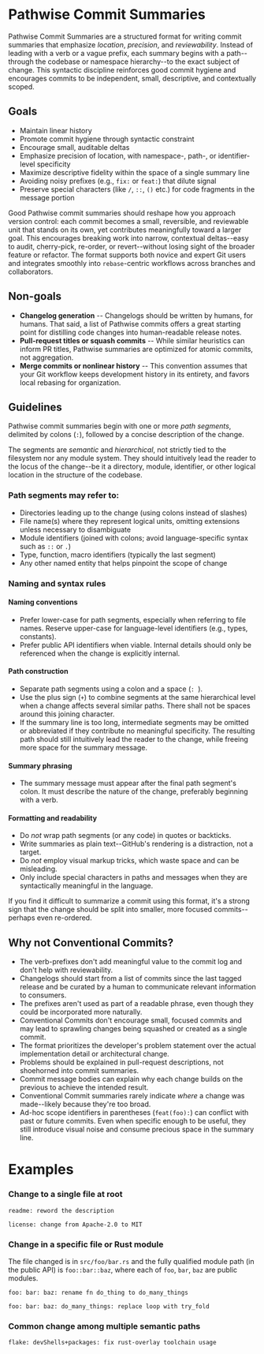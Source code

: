 # Pathwise Commit Summaries

Pathwise Commit Summaries are a structured format for writing commit summaries that emphasize *location*, *precision*, and *reviewability*. Instead of leading with a verb or a vague prefix, each summary begins with a path--through the codebase or namespace hierarchy--to the exact subject of change. This syntactic discipline reinforces good commit hygiene and encourages commits to be independent, small, descriptive, and contextually scoped.

## Goals

- Maintain linear history
- Promote commit hygiene through syntactic constraint
- Encourage small, auditable deltas
- Emphasize precision of location, with namespace-, path-, or identifier-level specificity
- Maximize descriptive fidelity within the space of a single summary line
- Avoiding noisy prefixes (e.g., `fix:` or `feat:`) that dilute signal
- Preserve special characters (like `/`, `::`, `()` etc.) for code fragments in the message portion

Good Pathwise commit summaries should reshape how you approach version control: each commit becomes a small, reversible, and reviewable unit that stands on its own, yet contributes meaningfully toward a larger goal. This encourages breaking work into narrow, contextual deltas--easy to audit, cherry-pick, re-order, or revert--without losing sight of the broader feature or refactor. The format supports both novice and expert Git users and integrates smoothly into `rebase`-centric workflows across branches and collaborators.

## Non-goals

- **Changelog generation** -- Changelogs should be written by humans, for humans. That said, a list of Pathwise commits offers a great starting point for distilling code changes into human-readable release notes.
- **Pull-request titles or squash commits** -- While similar heuristics can inform PR titles, Pathwise summaries are optimized for atomic commits, not aggregation.
- **Merge commits or nonlinear history** -- This convention assumes that your Git workflow keeps development history in its entirety, and favors local rebasing for organization.

## Guidelines

Pathwise commit summaries begin with one or more *path segments*, delimited by colons (`:`), followed by a concise description of the change.

The segments are *semantic* and *hierarchical*, not strictly tied to the filesystem nor any module system. They should intuitively lead the reader to the locus of the change--be it a directory, module, identifier, or other logical location in the structure of the codebase.

### Path segments may refer to:

- Directories leading up to the change (using colons instead of slashes)
- File name(s) where they represent logical units, omitting extensions unless necessary to disambiguate
- Module identifiers (joined with colons; avoid language-specific syntax such as `::` or `.`)
- Type, function, macro identifiers (typically the last segment)
- Any other named entity that helps pinpoint the scope of change

### Naming and syntax rules

#### Naming conventions

- Prefer lower-case for path segments, especially when referring to file names. Reserve upper-case for language-level identifiers (e.g., types, constants).
- Prefer public API identifiers when viable. Internal details should only be referenced when the change is explicitly internal.

#### Path construction

- Separate path segments using a colon and a space (`: `).
- Use the plus sign (`+`) to combine segments at the same hierarchical level when a change affects several similar paths. There shall not be spaces around this joining character.
- If the summary line is too long, intermediate segments may be omitted or abbreviated if they contribute no meaningful specificity. The resulting path should still intuitively lead the reader to the change, while freeing more space for the summary message.

#### Summary phrasing

- The summary message must appear after the final path segment's colon. It must describe the nature of the change, preferably beginning with a verb.

#### Formatting and readability

- Do *not* wrap path segments (or any code) in quotes or backticks.
- Write summaries as plain text--GitHub's rendering is a distraction, not a target.
- Do *not* employ visual markup tricks, which waste space and can be misleading.
- Only include special characters in paths and messages when they are syntactically meaningful in the language.

If you find it difficult to summarize a commit using this format, it's a strong sign that the change should be split into smaller, more focused commits--perhaps even re-ordered.

## Why not Conventional Commits?

- The verb-prefixes don't add meaningful value to the commit log and don't help with reviewability.
- Changelogs should start from a list of commits since the last tagged release and be curated by a human to communicate relevant information to consumers.
- The prefixes aren't used as part of a readable phrase, even though they could be incorporated more naturally.
- Conventional Commits don't encourage small, focused commits and may lead to sprawling changes being squashed or created as a single commit.
- The format prioritizes the developer's problem statement over the actual implementation detail or architectural change.
- Problems should be explained in pull-request descriptions, not shoehorned into commit summaries.
- Commit message bodies can explain why each change builds on the previous to achieve the intended result.
- Conventional Commit summaries rarely indicate *where* a change was made--likely because they're too broad.
- Ad-hoc scope identifiers in parentheses (`feat(foo):`) can conflict with past or future commits. Even when specific enough to be useful, they still introduce visual noise and consume precious space in the summary line.

# Examples

### Change to a single file at root

```
readme: reword the description
```
```
license: change from Apache-2.0 to MIT
```

### Change in a specific file or Rust module

The file changed is in `src/foo/bar.rs` and the fully qualified module path (in the public API) is `foo::bar::baz`, where each of `foo`, `bar`, `baz` are public modules.

```
foo: bar: baz: rename fn do_thing to do_many_things
```

```
foo: bar: baz: do_many_things: replace loop with try_fold
```

### Common change among multiple semantic paths

```
flake: devShells+packages: fix rust-overlay toolchain usage
```
